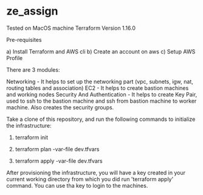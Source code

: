 # ze_assign
Tested on MacOS machine
Terraform Version 1.16.0

Pre-requisites

a) Install Terraform and AWS cli
b) Create an account on aws
c) Setup AWS Profile

There are 3 modules:

Networking - It helps to set up the networking part (vpc, subnets, igw, nat, routing tables and association)
EC2 - It helps to create bastion machines and working nodes
Security And Authentication - It helps to create Key Pair, used to ssh to the bastion machine and ssh from bastion machine to worker machine. Also creates the security groups. 


Take a clone of this repository, and run the following commands to initialize the infrastructure:

1. terraform init

2. terraform plan -var-file dev.tfvars

3. terraform apply -var-file dev.tfvars

After provisioning the infrastructure, you will have a key created in your current working directory from which you did run 'terraform apply' command.
You can use tha key to login to the machines.
